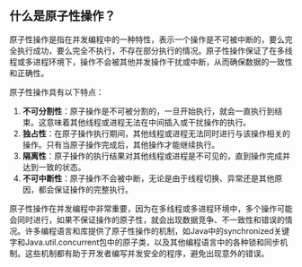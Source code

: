 ## 什么是原子性操作？

原子性操作是指在并发编程中的一种特性，表示一个操作是不可被中断的，要么完全执行成功，要么完全不执行，不存在部分执行的情况。原子性操作保证了在多线程或多进程环境下，操作不会被其他并发操作干扰或中断，从而确保数据的一致性和正确性。

原子性操作具有以下特点：

1. **不可分割性**：原子操作是不可被分割的，一旦开始执行，就会一直执行到结束。这意味着其他线程或进程无法在中间插入或干扰操作的执行。
2. **独占性**：在原子操作执行期间，其他线程或进程无法同时进行与该操作相关的操作。只有当原子操作完成后，其他操作才能继续执行。
3. **隔离性**：原子操作的执行结果对其他线程或进程是不可见的，直到操作完成并达到一致的状态。
4. **不可中断性**：原子操作不会被中断，无论是由于线程切换、异常还是其他原因，都会保证操作的完整执行。

原子性操作在并发编程中非常重要，因为在多线程或多进程环境中，多个操作可能会同时进行，如果不保证操作的原子性，就会出现数据竞争、不一致性和错误的情况。许多编程语言和库提供了原子性操作的机制，如Java中的synchronized关键字和Java.util.concurrent包中的原子类，以及其他编程语言中的各种锁和同步机制。这些机制都有助于开发者编写并发安全的程序，避免出现意外的错误。